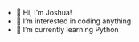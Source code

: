 - 👋 Hi, I’m Joshua!
- 👀 I’m interested in coding anything
- 🌱 I’m currently learning Python

<!---
Warriorcats625/Warriorcats625 is a ✨ special ✨ repository because its `README.md` (this file) appears on your GitHub profile.
You can click the Preview link to take a look at your changes.
--->

